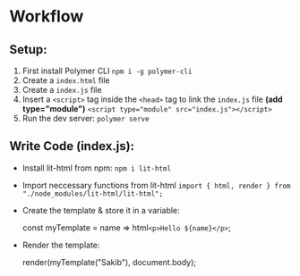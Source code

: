# Workflow
## Setup:
1. First install Polymer CLI `npm i -g polymer-cli`
2. Create a `index.html` file
3. Create a `index.js` file
4. Insert a `<script>` tag inside the `<head>` tag to link the `index.js` file **(add type="module")**
`<script type="module" src="index.js"></script>`
5. Run the dev server: `polymer serve`

## Write Code (index.js):
- Install lit-html from npm: `npm i lit-html`
- Import neccessary functions from lit-html
`import { html, render } from "./node_modules/lit-html/lit-html";`
- Create the template & store it in a variable:


    const myTemplate = name => html`<p>Hello ${name}</p>`;
- Render the template:
   

     render(myTemplate("Sakib"), document.body);
